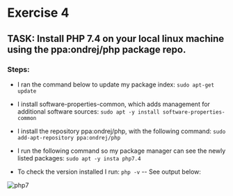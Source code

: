 # Exercise 4

## TASK: Install PHP 7.4 on your local linux machine using the ppa:ondrej/php package repo.

### Steps:

- I ran the command below to update my package index: `sudo apt-get update`

- I install software-properties-common, which adds management for additional software sources: `sudo apt -y install software-properties-common`

- I install the repository ppa:ondrej/php, with the following command: `sudo add-apt-repository ppa:ondrej/php`

- I run the following command so my package manager can see the newly listed packages: `sudo apt -y insta php7.4`

- To check the version installed I run: `php -v` -- See output below:

![php7]()

